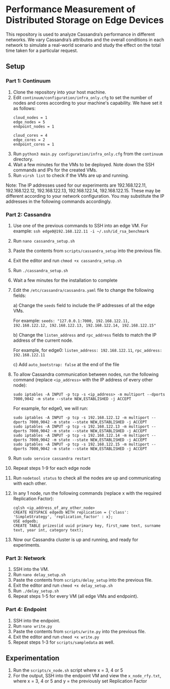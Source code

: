 # Performance Measurement of Distributed Storage on Edge Devices

This repository is used to analyze Cassandra’s performance in different networks. 
We vary Cassandra’s attributes and the overall conditions in each network to simulate a real-world scenario and study 
the effect on the total time taken for a particular request.

## Setup

### Part 1: Continuum

1. Clone the repository into your host machine.
2. Edit `continuum/configuration/infra_only.cfg` to set the number of nodes and cores according to your machine's capability.
    We have set it as follows:
    ```
    cloud_nodes = 1
    edge_nodes = 5
    endpoint_nodes = 1

    cloud_cores = 4
    edge_cores = 2
    endpoint_cores = 1
    ```
3. Run `python3 main.py configuration/infra_only.cfg` from the `continuum` directory.
4. Wait a few minutes for the VMs to be deployed. Note down the SSH commands and IPs for the created VMs. 
5. Run `virsh list` to check if the VMs are up and running.

Note: The IP addresses used for our experiments are 192.168.122.11, 192.168.122.12, 192.168.122.13, 192.168.122.14, 192.168.122.15. These may be different according to your network configuration. You may substitute the IP addresses in the following commands accordingly.

### Part 2: Cassandra

1. Use one of the previous commands to SSH into an edge VM. 
For example: `ssh edge0@192.168.122.11 -i ~/.ssh/id_rsa_benchmark`
2. Run `nano cassandra_setup.sh`
3. Paste the contents from `scripts/cassandra_setup` into the previous file.
4. Exit the editor and run `chmod +x cassandra_setup.sh`
5. Run `./cassandra_setup.sh`
6. Wait a few minutes for the installation to complete
7. Edit the `/etc/cassandra/cassandra.yaml` file to change the following fields:

    a) Change the `seeds` field to include the IP addresses of all the edge VMs.
    
    For example: `seeds: "127.0.0.1:7000, 192.168.122.11, 192.168.122.12, 192.168.122.13, 192.168.122.14, 192.168.122.15"`
    
    b) Change the `listen_address` and `rpc_address` fields to match the IP address of the current node.
    
    For example, for edge0: `listen_address: 192.168.122.11`, `rpc_address: 192.168.122.11`
    
    c) Add `auto_bootstrap: false` at the end of the file
    
8. To allow Cassandra communication between nodes, run the following command (replace `<ip_address>` with the IP address of every other node):

    ```
    sudo iptables -A INPUT -p tcp -s <ip_address> -m multiport --dports 7000,9042 -m state --state NEW,ESTABLISHED -j ACCEPT
    ```

    For example, for edge0, we will run:
    ```
    sudo iptables -A INPUT -p tcp -s 192.168.122.12 -m multiport --dports 7000,9042 -m state --state NEW,ESTABLISHED -j ACCEPT
    sudo iptables -A INPUT -p tcp -s 192.168.122.13 -m multiport --dports 7000,9042 -m state --state NEW,ESTABLISHED -j ACCEPT
    sudo iptables -A INPUT -p tcp -s 192.168.122.14 -m multiport --dports 7000,9042 -m state --state NEW,ESTABLISHED -j ACCEPT
    sudo iptables -A INPUT -p tcp -s 192.168.122.15 -m multiport --dports 7000,9042 -m state --state NEW,ESTABLISHED -j ACCEPT
    ```
    
9. Run `sudo service cassandra restart`
10. Repeat steps 1-9 for each edge node
11. Run `nodetool status` to check all the nodes are up and communicating with each other.
12. In any 1 node, run the following commands (replace x with the required Replication Factor):
    ```
    cqlsh <ip_address_of_any_other_node>
    CREATE KEYSPACE edgedb WITH replication = {'class': 'SimpleStrategy', 'replication_factor' : x};
    USE edgedb;
    CREATE TABLE prizes(id uuid primary key, first_name text, surname text, year int, category text);
    ```
13. Now our Cassandra cluster is up and running, and ready for experiments.

### Part 3: Network
1. SSH into the VM.
2. Run `nano delay_setup.sh`
3. Paste the contents from `scripts/delay_setup` into the previous file.
4. Exit the editor and run `chmod +x delay_setup.sh`
5. Run `./delay_setup.sh`
6. Repeat steps 1-5 for every VM (all edge VMs and endpoint).

### Part 4: Endpoint
1. SSH into the endpoint.
2. Run `nano write.py`
3. Paste the contents from `scripts/write.py` into the previous file.
4. Exit the editor and run `chmod +x write.py`
5. Repeat steps 1-3 for `scripts/sampledata` as well.

## Experimentation
1. Run the `scripts/x_node.sh` script where x = 3, 4 or 5
2. For the output, SSH into the endpoint VM and view the `x_node_rfy.txt`, where x = 3, 4 or 5 and y = the previously set Replication Factor

